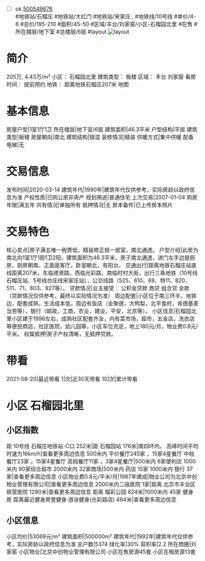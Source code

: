 - [ ] ok [500549676](https://bj.5i5j.com/ershoufang/500549676.html)  
 #地铁站/石榴庄 #地铁站/大红门 #地铁站/宋家庄 ,  #地铁线/10号线
#单价/4-6 #总价/195-210 #面积/45-50   #区域/丰台/刘家窑/小区-石榴园北里 #在售 #所在楼层/地下室 #总楼层/6层 #layout 
![layout](http://image2.5i5j.com//group1/M00/D6/EA/CgqJMV5t-iOAVwPEAAEnrsPGrNQ555.jpg_P5.jpg) 
# 简介 
 205万,  4.43万/m² 
小区： 石榴园北里
建筑类型： 板楼
区域： 丰台 刘家窑
看房时间： 提前预约
地铁： 距离地铁石榴庄207米 地图
# 基本信息 
 房屋户型|1室1厅1卫
所在楼层|地下室/6层
建筑面积|46.3平米
户型结构|平层
建筑类型|板楼
房屋朝向|南北
建筑结构|钢混
装修情况|精装
供暖方式|集中供暖
配备电梯|无
# 交易信息 
 发布时间|2020-03-14
建筑年代|1990年|建筑年代仅供参考，实际房龄以政府信息为准
产权性质|已购公房非央产
规划用途|普通住宅
上次交易|2007-01-04
购房年限|满五年
共有情况|单独所有
抵押情况|无
房本备件|已上传房本照片
# 交易特色 
 核心卖点|房子满五唯一税费低，精装修正规一居室，南北通透。
户型介绍|此房为南北向1室1厅1厨1卫2阳，建筑面积为46.3平米，房子南北通透，进门左手边是厨房，厨房朝南，正面是客厅，卧室朝北，有阳台。
交通出行|距离地铁石榴庄站直线距离207米，东临德贤路，西临光彩路，南临时村大街，出行三条地铁（10号线石榴庄站、5号线亦庄线宋家庄站），公交线路（525、610、69、特11、820、511、71、803、927等）。
贷款情况|业主接受： 公积金贷款 商贷 组合贷 全款（贷款情况仅供参考，最终以实际情况为准）
周边配套|小区位于南三环半，地铁边，配套成熟，生活成本低，周边有饭店（全聚德，大鸭梨，北平食府，肯德基麦当劳等），银行（邮政，工商，农业，建设，平安，北京等）。
小区信息|石榴园北里小区建于1996左右，成熟社区配套齐全，内有菜市场，超市，五金店，洗衣店等便民商店，社区医院，幼儿园等，小区车位充足，地上180元/月，物业费0.8元/平米。
权属抵押|房子产权清晰，无抵押贷款。
# 带看 
 2021-08-20|最近带看	 1|次|近30天带看	 10|次|累计带看
# 小区 石榴园北里
## 小区指数 
 距 10号线 石榴庄地铁站-C口 252米|距 石榴园站 176米|南四环内， 高峰时间平均时速为16km/h|查看更多周边信息
500米内 平价餐厅245家 ，15家4星餐厅
中档餐厅23家 ，15家4星餐厅
高档餐厅11家 ，3家4星餐厅|500米内 6家便利店
1000米内 90家综合超市
2000米内 32家商场|500米内 药店 15家
1000米内 银行 37家|查看更多周边信息
小区物业费0.8元/平米/月|1987年建成|物业公司为北京中创物业管理有限公司|查看更多周边信息
2000米内二级医院 1家|距离 北京市丰台区铁营医院  1290米|查看更多周边信息
距离 榴彩公园 824米|1000米内 45家 健身房
距离最近健身房壹健身·游泳健身(光彩路店) 464米|查看更多周边信息
## 小区信息 
 小区均价|53069元/m²
建筑面积|500000m²
建筑年代|1992年|建筑年代仅供参考，实际房龄以政府信息为准
总户数|5374
绿化率|30%
容积率|2.2
所在商圈|刘家窑
小区物业|北京中创物业管理有限公司
小区在售房源45套
小区在租房源13套
